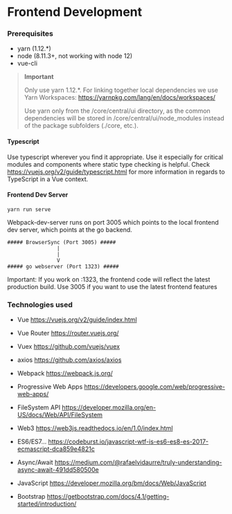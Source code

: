 # Frontend Development

### Prerequisites
+ yarn (1.12.*)
+ node (8.11.3+, not working with node 12)
+ vue-cli

> **Important**
>
>  Only use yarn 1.12.*. For linking together local dependencies we use Yarn Workspaces:
> https://yarnpkg.com/lang/en/docs/workspaces/
>
> Use yarn only from the /core/central/ui directory, as the common dependencies will be stored in
> /core/central/ui/node_modules instead of the package subfolders (./core, etc.).

#### Typescript
Use typescript wherever you find it appropriate. Use it especially for critical
modules and components where static type checking is helpful.
Check https://vuejs.org/v2/guide/typescript.html for more information in regards to TypeScript in a Vue context.

#### Frontend Dev Server
~~~
yarn run serve
~~~
Webpack-dev-server runs on port 3005 which points to the local
frontend dev server, which points at the go backend.

~~~
##### BrowserSync (Port 3005) #####
                |
                |
                V
##### go webserver (Port 1323) #####
~~~

Important: If you work on :1323, the frontend code will reflect
the latest production build. Use 3005 if you want to use the latest frontend features


### Technologies used
- Vue https://vuejs.org/v2/guide/index.html
- Vue Router https://router.vuejs.org/
- Vuex https://github.com/vuejs/vuex
- axios https://github.com/axios/axios

- Webpack https://webpack.js.org/

- Progressive Web Apps https://developers.google.com/web/progressive-web-apps/
- FileSystem API https://developer.mozilla.org/en-US/docs/Web/API/FileSystem
- Web3 https://web3js.readthedocs.io/en/1.0/index.html
- ES6/ES7… https://codeburst.io/javascript-wtf-is-es6-es8-es-2017-ecmascript-dca859e4821c
- Async/Await https://medium.com/@rafaelvidaurre/truly-understanding-async-await-491dd580500e
- JavaScript https://developer.mozilla.org/bm/docs/Web/JavaScript

- Bootstrap https://getbootstrap.com/docs/4.1/getting-started/introduction/
